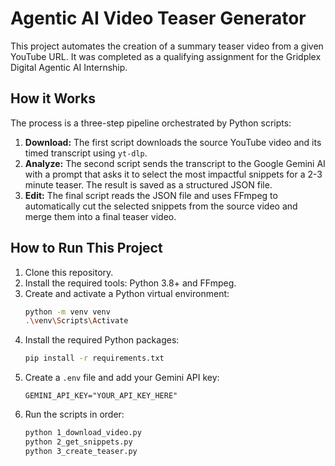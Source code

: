 # Agentic AI Video Teaser Generator

This project automates the creation of a summary teaser video from a given YouTube URL. It was completed as a qualifying assignment for the Gridplex Digital Agentic AI Internship.

## How it Works

The process is a three-step pipeline orchestrated by Python scripts:
1.  **Download:** The first script downloads the source YouTube video and its timed transcript using `yt-dlp`.
2.  **Analyze:** The second script sends the transcript to the Google Gemini AI with a prompt that asks it to select the most impactful snippets for a 2-3 minute teaser. The result is saved as a structured JSON file.
3.  **Edit:** The final script reads the JSON file and uses FFmpeg to automatically cut the selected snippets from the source video and merge them into a final teaser video.

## How to Run This Project
1.  Clone this repository.
2.  Install the required tools: Python 3.8+ and FFmpeg.
3.  Create and activate a Python virtual environment:
    ```bash
    python -m venv venv
    .\venv\Scripts\Activate
    ```
4.  Install the required Python packages:
    ```bash
    pip install -r requirements.txt
    ```
5.  Create a `.env` file and add your Gemini API key:
    ```
    GEMINI_API_KEY="YOUR_API_KEY_HERE"
    ```
6.  Run the scripts in order:
    ```bash
    python 1_download_video.py
    python 2_get_snippets.py
    python 3_create_teaser.py
    ```
